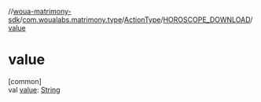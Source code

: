 //[woua-matrimony-sdk](../../../../index.md)/[com.woualabs.matrimony.type](../../index.md)/[ActionType](../index.md)/[HOROSCOPE_DOWNLOAD](index.md)/[value](value.md)

# value

[common]\
val [value](value.md): [String](https://kotlinlang.org/api/latest/jvm/stdlib/kotlin/-string/index.html)

